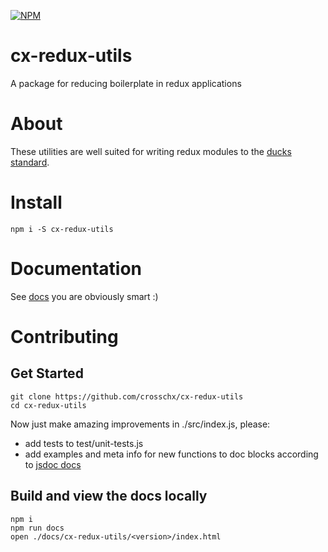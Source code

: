 [![NPM](https://nodei.co/npm/cx-redux-utils.png)](https://npmjs.org/package/cx-redux-utils)

# cx-redux-utils
A package for reducing boilerplate in redux applications

# About
These utilities are well suited for writing redux modules to the [ducks standard](https://github.com/erikras/ducks-modular-redux).

# Install
```shell
npm i -S cx-redux-utils
```

# Documentation
See [docs](https://crosschx.github.io/cx-redux-utils/) you are obviously smart :)

# Contributing

## Get Started
```shell
git clone https://github.com/crosschx/cx-redux-utils
cd cx-redux-utils
```

Now just make amazing improvements in ./src/index.js, please:

  - add tests to test/unit-tests.js
  - add examples and meta info for new functions to doc blocks according to [jsdoc docs](http://usejsdoc.org/)

## Build and view the docs locally
```shell
npm i
npm run docs
open ./docs/cx-redux-utils/<version>/index.html
```
